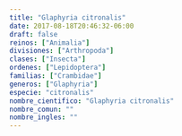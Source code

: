 ```yaml
---
title: "Glaphyria citronalis"
date: 2017-08-18T20:46:32-06:00
draft: false
reinos: ["Animalia"]
divisiones: ["Arthropoda"]
clases: ["Insecta"]
ordenes: ["Lepidoptera"]
familias: ["Crambidae"]
generos: ["Glaphyria"]
especie: "citronalis"
nombre_cientifico: "Glaphyria citronalis"
nombre_comun: ""
nombre_ingles: ""
---
```

